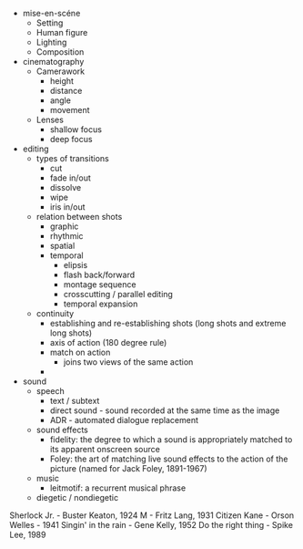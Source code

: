 - mise-en-scéne
	- Setting
	- Human figure
	- Lighting
	- Composition
- cinematography  
	- Camerawork
		- height
		- distance
		- angle
		- movement
	- Lenses
		- shallow focus
		- deep focus
- editing  
	- types of transitions
		- cut
		- fade in/out
		- dissolve
		- wipe
		- iris in/out
	- relation between shots
		- graphic
		- rhythmic
		- spatial
		- temporal
			- elipsis
			- flash back/forward
			- montage sequence
			- crosscutting / parallel editing
			- temporal expansion
	- continuity
		- establishing and re-establishing shots (long shots and extreme long shots)
		- axis of action (180 degree rule)
		- match on action
			- joins two views of the same action
		- 
- sound  
	- speech
		- text / subtext
		- direct sound - sound recorded at the same time as the image
		- ADR - automated dialogue replacement
	- sound effects
		- fidelity: the degree to which a sound is appropriately matched to its apparent onscreen source
		- Foley: the art of matching live sound effects to the action of the picture (named for Jack Foley, 1891-1967)
	- music
		- leitmotif: a recurrent musical phrase
	- diegetic / nondiegetic


Sherlock Jr. - Buster Keaton, 1924
M - Fritz Lang, 1931
Citizen Kane - Orson Welles - 1941
Singin' in the rain - Gene Kelly, 1952
Do the right thing - Spike Lee, 1989